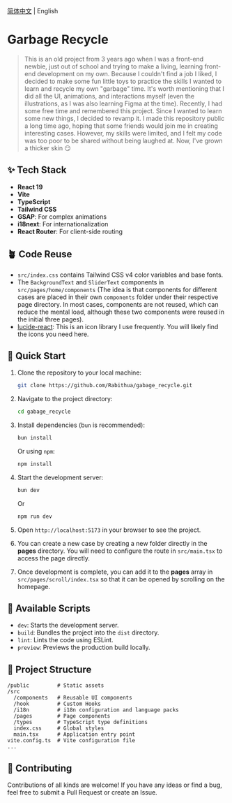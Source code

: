 [简体中文](./README.md) | English

# Garbage Recycle

> This is an old project from 3 years ago when I was a front-end newbie, just out of school and trying to make a living, learning front-end development on my own. Because I couldn't find a job I liked, I decided to make some fun little toys to practice the skills I wanted to learn and recycle my own "garbage" time. It's worth mentioning that I did all the UI, animations, and interactions myself (even the illustrations, as I was also learning Figma at the time). Recently, I had some free time and remembered this project. Since I wanted to learn some new things, I decided to revamp it.
> I made this repository public a long time ago, hoping that some friends would join me in creating interesting cases. However, my skills were limited, and I felt my code was too poor to be shared without being laughed at. Now, I've grown a thicker skin 😏

## ✨ Tech Stack

- **React 19**
- **Vite**
- **TypeScript**
- **Tailwind CSS**
- **GSAP**: For complex animations
- **i18next**: For internationalization
- **React Router**: For client-side routing

## 🪴 Code Reuse

- `src/index.css` contains Tailwind CSS v4 color variables and base fonts.
- The `BackgroundText` and `SliderText` components in `src/pages/home/components` (The idea is that components for different cases are placed in their own `components` folder under their respective page directory. In most cases, components are not reused, which can reduce the mental load, although these two components were reused in the initial three pages).
- [lucide-react](https://lucide.dev/): This is an icon library I use frequently. You will likely find the icons you need here.

## 🚀 Quick Start

1.  Clone the repository to your local machine:

    ```bash
    git clone https://github.com/Rabithua/gabage_recycle.git
    ```

2.  Navigate to the project directory:

    ```bash
    cd gabage_recycle
    ```

3.  Install dependencies (b`un` is recommended):

    ```bash
    bun install
    ```

    Or using `npm`:

    ```bash
    npm install
    ```

4.  Start the development server:

    ```bash
    bun dev
    ```

    Or

    ```bash
    npm run dev
    ```

5.  Open `http://localhost:5173` in your browser to see the project.

6.  You can create a new case by creating a new folder directly in the **pages** directory. You will need to configure the route in `src/main.tsx` to access the page directly.

7.  Once development is complete, you can add it to the **pages** array in `src/pages/scroll/index.tsx` so that it can be opened by scrolling on the homepage.

## 📜 Available Scripts

- `dev`: Starts the development server.
- `build`: Bundles the project into the `dist` directory.
- `lint`: Lints the code using ESLint.
- `preview`: Previews the production build locally.

## 📁 Project Structure

```
/public         # Static assets
/src
  /components   # Reusable UI components
  /hook         # Custom Hooks
  /i18n         # i18n configuration and language packs
  /pages        # Page components
  /types        # TypeScript type definitions
  index.css     # Global styles
  main.tsx      # Application entry point
vite.config.ts  # Vite configuration file
...
```

## 🤝 Contributing

Contributions of all kinds are welcome! If you have any ideas or find a bug, feel free to submit a Pull Request or create an Issue.
